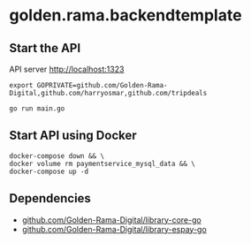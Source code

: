 # golden.rama.backendtemplate

## Start the API

API server [http://localhost:1323](http://localhost:1323)

```shell
export GOPRIVATE=github.com/Golden-Rama-Digital,github.com/harryosmar,github.com/tripdeals

go run main.go
```

## Start API using Docker

```shell
docker-compose down && \
docker volume rm paymentservice_mysql_data && \
docker-compose up -d
```

## Dependencies

- [github.com/Golden-Rama-Digital/library-core-go](https://github.com/Golden-Rama-Digital/library-core-go)
- [github.com/Golden-Rama-Digital/library-espay-go](https://github.com/Golden-Rama-Digital/library-espay-go)

